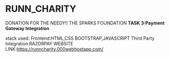 # RUNN_CHARITY
DONATION FOR THE NEEDY!!
THE SPARKS FOUNDATION
<b>TASK 3:Payment Gateway Integration</b>

stack used:
Frontend:HTML,CSS
BOOTSTRAP,JAVASCRIPT
Third Party Integration:RAZORPAY
WEBSITE LINK:https://runncharity.000webhostapp.com/
